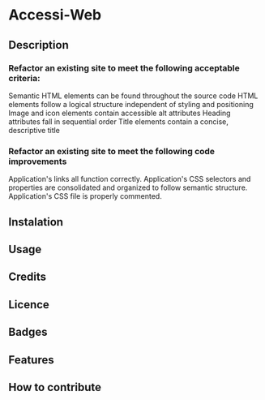 # Accessi-Web

## Description 

### Refactor an existing site to meet the following acceptable criteria:
Semantic HTML elements can be found throughout the source code
HTML elements follow a logical structure independent of styling and positioning
Image and icon elements contain accessible alt attributes
Heading attributes fall in sequential order
Title elements contain a concise, descriptive title

### Refactor an existing site to meet the following code improvements
Application's links all function correctly.
Application's CSS selectors and properties are consolidated and organized to follow semantic structure.
Application's CSS file is properly commented.

## Instalation

## Usage

## Credits

## Licence

## Badges

## Features

## How to contribute




